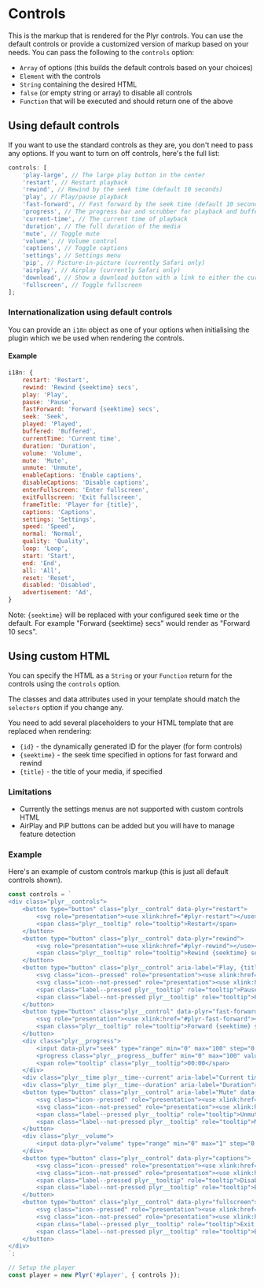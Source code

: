 # Controls

This is the markup that is rendered for the Plyr controls. You can use the default controls or provide a customized version of markup based on your needs. You can pass the following to the `controls` option:

-   `Array` of options (this builds the default controls based on your choices)
-   `Element` with the controls
-   `String` containing the desired HTML
-   `false` (or empty string or array) to disable all controls
-   `Function` that will be executed and should return one of the above

## Using default controls

If you want to use the standard controls as they are, you don't need to pass any options. If you want to turn on off controls, here's the full list:

```javascript
controls: [
    'play-large', // The large play button in the center
    'restart', // Restart playback
    'rewind', // Rewind by the seek time (default 10 seconds)
    'play', // Play/pause playback
    'fast-forward', // Fast forward by the seek time (default 10 seconds)
    'progress', // The progress bar and scrubber for playback and buffering
    'current-time', // The current time of playback
    'duration', // The full duration of the media
    'mute', // Toggle mute
    'volume', // Volume control
    'captions', // Toggle captions
    'settings', // Settings menu
    'pip', // Picture-in-picture (currently Safari only)
    'airplay', // Airplay (currently Safari only)
    'download', // Show a download button with a link to either the current source or a custom URL you specify in your options
    'fullscreen', // Toggle fullscreen
];
```

### Internationalization using default controls

You can provide an `i18n` object as one of your options when initialising the plugin which we be used when rendering the controls.

#### Example

```javascript
i18n: {
    restart: 'Restart',
    rewind: 'Rewind {seektime} secs',
    play: 'Play',
    pause: 'Pause',
    fastForward: 'Forward {seektime} secs',
    seek: 'Seek',
    played: 'Played',
    buffered: 'Buffered',
    currentTime: 'Current time',
    duration: 'Duration',
    volume: 'Volume',
    mute: 'Mute',
    unmute: 'Unmute',
    enableCaptions: 'Enable captions',
    disableCaptions: 'Disable captions',
    enterFullscreen: 'Enter fullscreen',
    exitFullscreen: 'Exit fullscreen',
    frameTitle: 'Player for {title}',
    captions: 'Captions',
    settings: 'Settings',
    speed: 'Speed',
    normal: 'Normal',
    quality: 'Quality',
    loop: 'Loop',
    start: 'Start',
    end: 'End',
    all: 'All',
    reset: 'Reset',
    disabled: 'Disabled',
    advertisement: 'Ad',
}
```

Note: `{seektime}` will be replaced with your configured seek time or the default. For example "Forward {seektime} secs" would render as "Forward 10 secs".

## Using custom HTML

You can specify the HTML as a `String` or your `Function` return for the controls using the `controls` option.

The classes and data attributes used in your template should match the `selectors` option if you change any.

You need to add several placeholders to your HTML template that are replaced when rendering:

-   `{id}` - the dynamically generated ID for the player (for form controls)
-   `{seektime}` - the seek time specified in options for fast forward and rewind
-   `{title}` - the title of your media, if specified

### Limitations

-   Currently the settings menus are not supported with custom controls HTML
-   AirPlay and PiP buttons can be added but you will have to manage feature detection

### Example

Here's an example of custom controls markup (this is just all default controls shown).

```javascript
const controls = `
<div class="plyr__controls">
    <button type="button" class="plyr__control" data-plyr="restart">
        <svg role="presentation"><use xlink:href="#plyr-restart"></use></svg>
        <span class="plyr__tooltip" role="tooltip">Restart</span>
    </button>
    <button type="button" class="plyr__control" data-plyr="rewind">
        <svg role="presentation"><use xlink:href="#plyr-rewind"></use></svg>
        <span class="plyr__tooltip" role="tooltip">Rewind {seektime} secs</span>
    </button>
    <button type="button" class="plyr__control" aria-label="Play, {title}" data-plyr="play">
        <svg class="icon--pressed" role="presentation"><use xlink:href="#plyr-pause"></use></svg>
        <svg class="icon--not-pressed" role="presentation"><use xlink:href="#plyr-play"></use></svg>
        <span class="label--pressed plyr__tooltip" role="tooltip">Pause</span>
        <span class="label--not-pressed plyr__tooltip" role="tooltip">Play</span>
    </button>
    <button type="button" class="plyr__control" data-plyr="fast-forward">
        <svg role="presentation"><use xlink:href="#plyr-fast-forward"></use></svg>
        <span class="plyr__tooltip" role="tooltip">Forward {seektime} secs</span>
    </button>
    <div class="plyr__progress">
        <input data-plyr="seek" type="range" min="0" max="100" step="0.01" value="0" aria-label="Seek">
        <progress class="plyr__progress__buffer" min="0" max="100" value="0">% buffered</progress>
        <span role="tooltip" class="plyr__tooltip">00:00</span>
    </div>
    <div class="plyr__time plyr__time--current" aria-label="Current time">00:00</div>
    <div class="plyr__time plyr__time--duration" aria-label="Duration">00:00</div>
    <button type="button" class="plyr__control" aria-label="Mute" data-plyr="mute">
        <svg class="icon--pressed" role="presentation"><use xlink:href="#plyr-muted"></use></svg>
        <svg class="icon--not-pressed" role="presentation"><use xlink:href="#plyr-volume"></use></svg>
        <span class="label--pressed plyr__tooltip" role="tooltip">Unmute</span>
        <span class="label--not-pressed plyr__tooltip" role="tooltip">Mute</span>
    </button>
    <div class="plyr__volume">
        <input data-plyr="volume" type="range" min="0" max="1" step="0.05" value="1" autocomplete="off" aria-label="Volume">
    </div>
    <button type="button" class="plyr__control" data-plyr="captions">
        <svg class="icon--pressed" role="presentation"><use xlink:href="#plyr-captions-on"></use></svg>
        <svg class="icon--not-pressed" role="presentation"><use xlink:href="#plyr-captions-off"></use></svg>
        <span class="label--pressed plyr__tooltip" role="tooltip">Disable captions</span>
        <span class="label--not-pressed plyr__tooltip" role="tooltip">Enable captions</span>
    </button>
    <button type="button" class="plyr__control" data-plyr="fullscreen">
        <svg class="icon--pressed" role="presentation"><use xlink:href="#plyr-exit-fullscreen"></use></svg>
        <svg class="icon--not-pressed" role="presentation"><use xlink:href="#plyr-enter-fullscreen"></use></svg>
        <span class="label--pressed plyr__tooltip" role="tooltip">Exit fullscreen</span>
        <span class="label--not-pressed plyr__tooltip" role="tooltip">Enter fullscreen</span>
    </button>
</div>
`;

// Setup the player
const player = new Plyr('#player', { controls });
```
